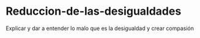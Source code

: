 # Reduccion-de-las-desigualdades
Explicar y dar a entender lo malo que es la desigualdad y crear compasión 
